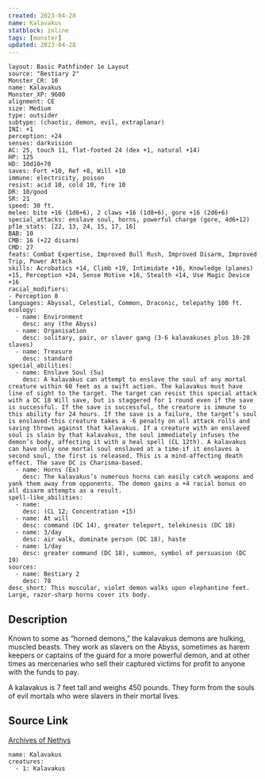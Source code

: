 ```yaml
---
created: 2023-04-28
name: Kalavakus
statblock: inline
tags: [monster]
updated: 2023-04-28
---
```

```statblock
layout: Basic Pathfinder 1e Layout
source: "Bestiary 2"
Monster_CR: 10
name: Kalavakus
Monster_XP: 9600
alignment: CE
size: Medium
type: outsider
subtype: (chaotic, demon, evil, extraplanar)
INI: +1
perception: +24
senses: darkvision
AC: 25, touch 11, flat-footed 24 (dex +1, natural +14)
HP: 125
HD: 10d10+70
saves: Fort +10, Ref +8, Will +10
immune: electricity, poison
resist: acid 10, cold 10, fire 10
DR: 10/good
SR: 21
speed: 30 ft.
melee: bite +16 (1d6+6), 2 claws +16 (1d8+6), gore +16 (2d6+6)
special_attacks: enslave soul, horns, powerful charge (gore, 4d6+12)
pf1e_stats: [22, 13, 24, 15, 17, 16]
BAB: 10
CMB: 16 (+22 disarm)
CMD: 27
feats: Combat Expertise, Improved Bull Rush, Improved Disarm, Improved Trip, Power Attack
skills: Acrobatics +14, Climb +19, Intimidate +16, Knowledge (planes) +15, Perception +24, Sense Motive +16, Stealth +14, Use Magic Device +16
racial_modifiers:
- Perception 8
languages: Abyssal, Celestial, Common, Draconic, telepathy 100 ft.
ecology:
  - name: Environment
    desc: any (the Abyss)
  - name: Organisation
    desc: solitary, pair, or slaver gang (3-6 kalavakuses plus 10-20 slaves)
  - name: Treasure
    desc: standard
special_abilities:
  - name: Enslave Soul (Su)
    desc: A kalavakus can attempt to enslave the soul of any mortal creature within 60 feet as a swift action. The kalavakus must have line of sight to the target. The target can resist this special attack with a DC 18 Will save, but is staggered for 1 round even if the save is successful. If the save is successful, the creature is immune to this ability for 24 hours. If the save is a failure, the target’s soul is enslaved-this creature takes a -6 penalty on all attack rolls and saving throws against that kalavakus. If a creature with an enslaved soul is slain by that kalavakus, the soul immediately infuses the demon’s body, affecting it with a heal spell (CL 12th). A kalavakus can have only one mortal soul enslaved at a time-if it enslaves a second soul, the first is released. This is a mind-affecting death effect. The save DC is Charisma-based.
  - name: Horns (Ex)
    desc: The kalavakus’s numerous horns can easily catch weapons and yank them away from opponents. The demon gains a +4 racial bonus on all disarm attempts as a result.
spell-like_abilities:
  - name:
    desc: (CL 12; Concentration +15)
  - name: At will
    desc: command (DC 14), greater teleport, telekinesis (DC 18)
  - name: 3/day
    desc: air walk, dominate person (DC 18), haste
  - name: 1/day
    desc: greater command (DC 18), summon, symbol of persuasion (DC 19)
sources:
  - name: Bestiary 2
    desc: 78
desc_short: This muscular, violet demon walks upon elephantine feet. Large, razor-sharp horns cover its body. 
```
## Description
Known to some as “horned demons,” the kalavakus demons are hulking, muscled beasts. They work as slavers on the Abyss, sometimes as harem keepers or captains of the guard for a more powerful demon, and at other times as mercenaries who sell their captured victims for profit to anyone with the funds to pay. 

A kalavakus is 7 feet tall and weighs 450 pounds. They form from the souls of evil mortals who were slavers in their mortal lives.
## Source Link
[Archives of Nethys](https://aonprd.com/MonsterDisplay.aspx?ItemName=Kalavakus)
```encounter-table
name: Kalavakus
creatures:
  - 1: Kalavakus
```
